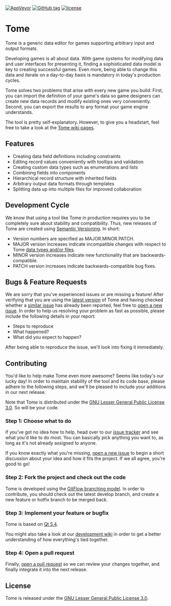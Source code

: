[![AppVeyor](https://img.shields.io/appveyor/ci/npruehs/tome-editor.svg?maxAge=2592000)](https://ci.appveyor.com/project/npruehs/tome-editor)
[![GitHub tag](https://img.shields.io/github/tag/npruehs/tome-editor.svg?maxAge=2592000)](https://github.com/npruehs/tome-editor/releases)
[![license](https://img.shields.io/github/license/npruehs/tome-editor.svg?maxAge=2592000)](https://github.com/npruehs/tome-editor/blob/develop/LICENSE)

# Tome

Tome is a generic data editor for games supporting arbitrary input and output formats.

Developing games is all about data. With game systems for modifying data and user interfaces for presenting it, finding a sophisticated data model is key to creating successful games. Even more, being able to change this data and iterate on a day-to-day basis is mandatory in today's production cycles.

Tome solves two problems that arise with every new game you build: First, you can import the definition of your game's data so game designers can create new data records and modify existing ones very conveniently. Second, you can export the results to any format your game engine understands.

The tool is pretty self-explanatory. However, to give you a headstart, feel free to take a look at the [Tome wiki pages](https://github.com/npruehs/game-data-editor/wiki).

## Features

* Creating data field definitions including constraints
* Editing record values conveniently with tooltips and validation
* Creating custom data types such as enumerations and lists
* Combining fields into components
* Hierarchical record structure with inherited fields
* Arbitrary output data formats through templates
* Splitting data up into multiple files for improved collaboration

## Development Cycle

We know that using a tool like Tome in production requires you to be completely sure about stability and compatibility. Thus, new releases of Tome are created using [Semantic Versioning](http://semver.org/). In short:

* Version numbers are specified as MAJOR.MINOR.PATCH.
* MAJOR version increases indicate incompatible changes with respect to Tome [data types and/or files](https://github.com/npruehs/game-data-editor/wiki/Project-Structure).
* MINOR version increases indicate new functionality that are backwards-compatible.
* PATCH version increases indicate backwards-compatible bug fixes.

## Bugs & Feature Requests

We are sorry that you've experienced issues or are missing a feature! After verifying that you are using the [latest version](https://github.com/npruehs/game-data-editor/releases) of Tome and having checked whether a [similar issue](https://github.com/npruehs/game-data-editor/issues) has already been reported, feel free to [open a new issue](https://github.com/npruehs/game-data-editor/issues/new). In order to help us resolving your problem as fast as possible, please include the following details in your report:

* Steps to reproduce
* What happened?
* What did you expect to happen?

After being able to reproduce the issue, we'll look into fixing it immediately.

## Contributing

You'd like to help make Tome even more awesome? Seems like today's our lucky day! In order to maintain stability of the tool and its code base, please adhere to the following steps, and we'll be pleased to include your additions in our next release.

Note that Tome is distributed under the [GNU Lesser General Public License 3.0](https://github.com/npruehs/game-data-editor/blob/master/LICENSE). So will be your code.

### Step 1: Choose what to do

If you've got no idea how to help, head over to our [issue tracker](https://github.com/npruehs/game-data-editor/issues) and see what you'd like to do most. You can basically pick anything you want to, as long as it's not already assigned to anyone.

If you know exactly what you're missing, [open a new issue](https://github.com/npruehs/game-data-editor/issues/new) to begin a short discussion about your idea and how it fits the project. If we all agree, you're good to go!

### Step 2: Fork the project and check out the code

Tome is developed using the [GitFlow branching model](http://nvie.com/posts/a-successful-git-branching-model/). In order to contribute, you should check out the latest develop branch, and create a new feature or hotfix branch to be merged back.

### Step 3: Implement your feature or bugfix

Tome is based on [Qt 5.4](http://www.qt.io/).

You might also take a look at our [development wiki](https://github.com/npruehs/game-data-editor/wiki) in order to get a better understanding of how everything's tied together.

### Step 4: Open a pull request

Finally, [open a pull request](https://help.github.com/articles/creating-a-pull-request/) so we can review your changes together, and finally integrate it into the next release.

## License

Tome is released under the [GNU Lesser General Public License 3.0](https://github.com/npruehs/game-data-editor/blob/master/LICENSE).
